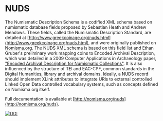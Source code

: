 NUDS
====

The Numismatic Description Schema is a codified XML schema based on numismatic database fields proposed by Sebastian Heath and Andrew Meadows. These fields, called the Numismatic Description Standard, are detailed at [http://www.greekcoinage.org/nuds.html](http://www.greekcoinage.org/nuds.html), and were originally published on [Nomisma.org](http://nomisma.org/). The NUDS XML schema is based on this field list and Ethan Gruber's preliminary work mapping coins to Encoded Archival Description, which was detailed in a 2009 Computer Applications in Archaeology paper, ["Encoded Archival Description for Numismatic Collections"](https://doi.org/10.5281/zenodo.258051). It is also influenced by the structure of TEI and EAC-CPF, common standards in the Digital Humanities, library and archival domains. Ideally, a NUDS record should implement XLink attributes to integrate URIs to external controlled Linked Open Data controlled vocabulary systems, such as concepts defined on Nomisma.org itself.

Full documentation is available at [http://nomisma.org/nuds](http://nomisma.org/nuds).



[![DOI](https://zenodo.org/badge/7212364.svg)](https://zenodo.org/badge/latestdoi/7212364)
